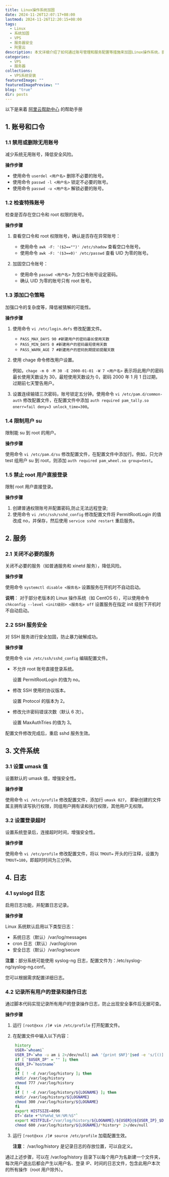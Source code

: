 ```yaml
---
title: Linux操作系统加固
date: 2024-11-26T12:07:17+08:00
lastmod: 2024-11-26T12:20:15+08:00
tags:
  - Linux
  - 系统加固
  - VPS
  - 服务器安全
  - 阿里云
description: 本文详细介绍了如何通过账号管理和服务配置等措施来加固Linux操作系统，提高系统的安全性。
categories:
  - VPS
  - 服务器
collections:
  - VPS系统安装
featuredImage: ""
featuredImagePreview: ""
blog: "true"
dir: posts
---
```


以下是来着 [阿里云帮助中心](https://help.aliyun.com/document_detail/49809.html) 的帮助手册

## 1. 账号和口令

### 1.1 禁用或删除无用账号

减少系统无用账号，降低安全风险。

**操作步骤**

- 使用命令 `userdel <用户名>` 删除不必要的账号。
- 使用命令 `passwd -l <用户名>` 锁定不必要的账号。
- 使用命令 `passwd -u <用户名>` 解锁必要的账号。

### 1.2 检查特殊账号

检查是否存在空口令和 root 权限的账号。

**操作步骤**

1. 查看空口令和 root 权限账号，确认是否存在异常账号：

    - 使用命令 `awk -F: '($2=="")' /etc/shadow` 查看空口令账号。
    - 使用命令 `awk -F: '($3==0)' /etc/passwd` 查看 UID 为零的账号。

2. 加固空口令账号：

    - 使用命令 `passwd <用户名>` 为空口令账号设定密码。
    - 确认 UID 为零的账号只有 root 账号。

### 1.3 添加口令策略

加强口令的复杂度等，降低被猜解的可能性。

**操作步骤**

1. 使用命令 `vi /etc/login.defs` 修改配置文件。

    - `PASS_MAX_DAYS 90 #新建用户的密码最长使用天数`
    - `PASS_MIN_DAYS 0 #新建用户的密码最短使用天数`
    - `PASS_WARN_AGE 7 #新建用户的密码到期提前提醒天数`

2. 使用 chage 命令修改用户设置。

    例如，`chage -m 0 -M 30 -E 2000-01-01 -W 7 <用户名>` 表示将此用户的密码最长使用天数设为 30，最短使用天数设为 0，密码 2000 年 1 月 1 日过期，过期前七天警告用户。

3. 设置连续输错三次密码，账号锁定五分钟。使用命令 `vi /etc/pam.d/common-auth` 修改配置文件，在配置文件中添加 `auth required pam_tally.so onerr=fail deny=3 unlock_time=300`。

### 1.4 限制用户 su

限制能 su 到 root 的用户。

**操作步骤**

使用命令 `vi /etc/pam.d/su` 修改配置文件，在配置文件中添加行。例如，只允许 test 组用户 su 到 root，则添加 `auth required pam_wheel.so group=test`。

### 1.5 禁止 root 用户直接登录

限制 root 用户直接登录。

**操作步骤**

1. 创建普通权限账号并配置密码,防止无法远程登录;
2. 使用命令 `vi /etc/ssh/sshd_config` 修改配置文件将 PermitRootLogin 的值改成 no，并保存，然后使用 `service sshd restart` 重启服务。

## 2. 服务

### 2.1 关闭不必要的服务

关闭不必要的服务（如普通服务和 xinetd 服务），降低风险。

**操作步骤**

使用命令 `systemctl disable <服务名>` 设置服务在开机时不自动启动。

**说明**： 对于部分老版本的 Linux 操作系统（如 CentOS 6），可以使用命令 `chkconfig --level <init级别> <服务名> off` 设置服务在指定 init 级别下开机时不自动启动。

### 2.2 SSH 服务安全

对 SSH 服务进行安全加固，防止暴力破解成功。

**操作步骤**

使用命令 `vim /etc/ssh/sshd_config` 编辑配置文件。

- 不允许 root 账号直接登录系统。

    设置 PermitRootLogin 的值为 no。

- 修改 SSH 使用的协议版本。

    设置 Protocol 的版本为 2。

- 修改允许密码错误次数（默认 6 次）。

    设置 MaxAuthTries 的值为 3。

配置文件修改完成后，重启 sshd 服务生效。

## 3. 文件系统

### 3.1 设置 umask 值

设置默认的 umask 值，增强安全性。

**操作步骤**

使用命令 `vi /etc/profile` 修改配置文件，添加行 `umask 027`， 即新创建的文件属主拥有读写执行权限，同组用户拥有读和执行权限，其他用户无权限。

### 3.2 设置登录超时

设置系统登录后，连接超时时间，增强安全性。

**操作步骤**

使用命令 `vi /etc/profile` 修改配置文件，将以 `TMOUT=` 开头的行注释，设置为 `TMOUT=180`，即超时时间为三分钟。

## 4. 日志

### 4.1 syslogd 日志

启用日志功能，并配置日志记录。

**操作步骤**

Linux 系统默认启用以下类型日志：

- 系统日志（默认）/var/log/messages
- cron 日志（默认）/var/log/cron
- 安全日志（默认）/var/log/secure

**注意**：部分系统可能使用 syslog-ng 日志，配置文件为：/etc/syslog-ng/syslog-ng.conf。

您可以根据需求配置详细日志。

### 4.2 记录所有用户的登录和操作日志

通过脚本代码实现记录所有用户的登录操作日志，防止出现安全事件后无据可查。

**操作步骤**

1. 运行 `[root@xxx /]# vim /etc/profile` 打开配置文件。
2. 在配置文件中输入以下内容：

    ```bash
     history
     USER=`whoami`
     USER_IP=`who -u am i 2>/dev/null| awk '{print $NF}'|sed -e 's/[()]//g'`
     if [ "$USER_IP" = "" ]; then
     USER_IP=`hostname`
     fi
     if [ ! -d /var/log/history ]; then
     mkdir /var/log/history
     chmod 777 /var/log/history
     fi
     if [ ! -d /var/log/history/${LOGNAME} ]; then
     mkdir /var/log/history/${LOGNAME}
     chmod 300 /var/log/history/${LOGNAME}
     fi
     export HISTSIZE=4096
     DT=`date +"%Y%m%d_%H:%M:%S"`
     export HISTFILE="/var/log/history/${LOGNAME}/${USER}@${USER_IP}_$DT"
     chmod 600 /var/log/history/${LOGNAME}/*history* 2>/dev/null
    ```

3. 运行 `[root@xxx /]# source /etc/profile` 加载配置生效。

    **注意**： /var/log/history 是记录日志的存放位置，可以自定义。

通过上述步骤，可以在 /var/log/history 目录下以每个用户为名新建一个文件夹，每次用户退出后都会产生以用户名、登录 IP、时间的日志文件，包含此用户本次的所有操作（root 用户除外）。
